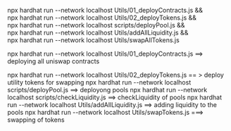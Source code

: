 npx hardhat run --network localhost Utils/01_deployContracts.js && \
npx hardhat run --network localhost Utils/02_deployTokens.js && \
npx hardhat run --network localhost scripts/deployPool.js && \
npx hardhat run --network localhost Utils/addAllLiquidity.js && \
npx hardhat run --network localhost Utils/swapAllTokens.js




npx hardhat run --network localhost Utils/01_deployContracts.js ==> deploying all uniswap contracts

npx hardhat run --network localhost Utils/02_deployTokens.js  == > deploy utility tokens for swapping
npx hardhat run --network localhost scripts/deployPool.js ==> deployong pools
npx hardhat run --network localhost scripts/checkLiquidity.js ==> checkLiquidity of pools
npx hardhat run --network localhost Utils/addAllLiquidity.js ==> adding liquidity to the pools
npx hardhat run --network localhost Utils/swapTokens.js ===> swapping of tokens
